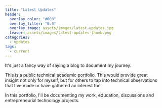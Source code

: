 ```yaml
---
title: "Latest Updates"
header:
  overlay_color: "#000"
  overlay_filter: "0.0"
  overlay_image: assets/images/latest-updates.jpg
  teaser: assets/images/latest-updates-thumb.png
categories:
  - updates
tags:
  - current
---
```


It's just a fancy way of saying a blog to document my journey.

This is a public technical academic portfolio. This would provide great insight not only for myself, but for others to tap into technical observations that I've made or have gathered an interest for.

In this portfolio, I'll be documenting my work, education, discussions and entrepreneurial technology projects.